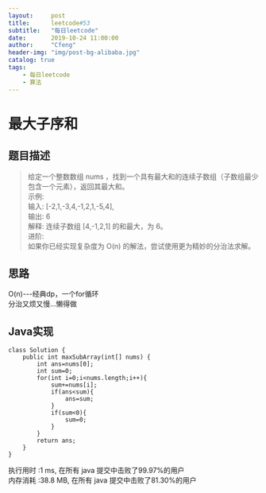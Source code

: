 ```yaml
---
layout:     post
title:      leetcode#53
subtitle:   "每日leetcode"
date:       2019-10-24 11:00:00
author:     "Cfeng"
header-img: "img/post-bg-alibaba.jpg"
catalog: true
tags:
    - 每日leetcode
    - 算法
---
```

# 最大子序和
## 题目描述
> 给定一个整数数组 nums ，找到一个具有最大和的连续子数组（子数组最少包含一个元素），返回其最大和。    
> 示例:   
> 输入: [-2,1,-3,4,-1,2,1,-5,4],     
> 输出: 6     
> 解释: 连续子数组 [4,-1,2,1] 的和最大，为 6。    
> 进阶:     
> 如果你已经实现复杂度为 O(n) 的解法，尝试使用更为精妙的分治法求解。   

            
## 思路
O(n)---经典dp，一个for循环     
分治又烦又慢...懒得做     

  
## Java实现     
```   
class Solution {
    public int maxSubArray(int[] nums) {
        int ans=nums[0];
        int sum=0;
        for(int i=0;i<nums.length;i++){
            sum+=nums[i];
            if(ans<sum){
                ans=sum;
            }
            if(sum<0){
                sum=0;
            }
        }
        return ans;
    }
}
```       
    
执行用时 :1 ms, 在所有 java 提交中击败了99.97%的用户    
内存消耗 :38.8 MB, 在所有 java 提交中击败了81.30%的用户                             